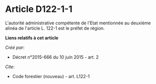 # Article D122-1-1

L'autorité administrative compétente de l'Etat mentionnée au deuxième alinéa de l'article L. 122-1 est le préfet de région.

**Liens relatifs à cet article**

_Créé par_:

  - Décret n°2015-666 du 10 juin 2015 - art. 2

_Cite_:

  - Code forestier (nouveau) - art. L122-1
